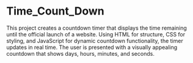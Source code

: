 # Time_Count_Down
This project creates a countdown timer that displays the time remaining until the official launch of a website. Using HTML for structure, CSS for styling, and JavaScript for dynamic countdown functionality, the timer updates in real time. The user is presented with a visually appealing countdown that shows days, hours, minutes, and seconds. 
